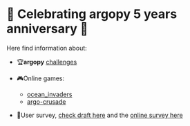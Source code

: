 # 🎂 Celebrating argopy 5 years anniversary 🎂

Here find information about:

- 🏆**argopy** [challenges](https://github.com/gmaze/argopy_5years/tree/main/challenges)

- 🎮Online games:
  - [ocean_invaders](https://github.com/gmaze/argopy_5years/tree/main/ocean_invaders)
  - [argo-crusade](https://github.com/gmaze/argopy_5years/tree/main/argo-crusade)

- 💌User survey, [check draft here](https://docs.google.com/forms/d/15iVgAuf7IQROEBgwv5cAKzjbM1LoxHMIk54pGsv6DRQ/edit?usp=drive_web) and the [online survey here](https://forms.gle/rXUbNhEyRRzbfobU7)
